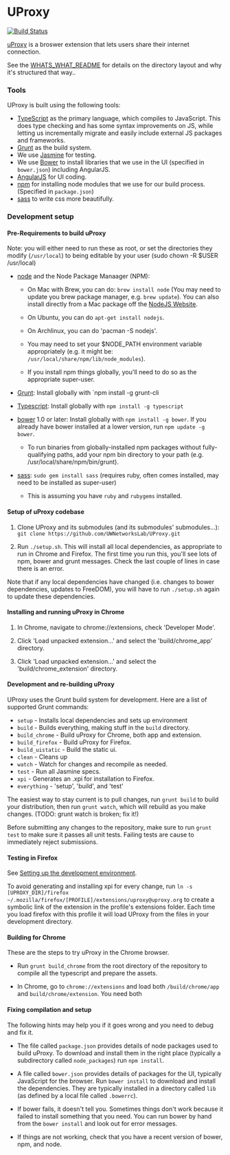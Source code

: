 UProxy
======

[![Build Status](https://magnum.travis-ci.com/uProxy/uProxy.svg?token=HiP4RTme8LSvyrP9kNJq&branch=master)](https://magnum.travis-ci.com/uProxy/uProxy)

[uProxy](uproxy.org) is a broswer extension that lets users share their internet
connection.

See the
[WHATS_WHAT_README](https://github.com/UWNetworksLab/UProxy/blob/master/WHATS_WHAT_README.md)
for details on the directory layout and why it's structured that way..


### Tools

UProxy is built using the following tools:

 - [TypeScript](http://www.typescriptlang.org/) as the primary language, which
   compiles to JavaScript. This does type checking and has some syntax
   improvements on JS, while letting us incrementally migrate and easily include
   external JS packages and frameworks.
 - [Grunt](http://gruntjs.com/) as the build system.
 - We use [Jasmine](http://pivotal.github.io/jasmine/) for testing.
 - We use [Bower](http://bower.io) to install libraries that we use in the UI
   (specified in `bower.json`) including AngularJS.
 - [AngularJS](http://angularjs.org) for UI coding.
 - [npm](https://www.npmjs.org/) for installing node modules that we use for our
   build process.  (Specified in `package.json`)
 - [sass](http://sass-lang.com/) to write css more beautifully.


### Development setup

#### Pre-Requirements to build uProxy

Note: you will either need to run these as root, or set the directories they
modify (`/usr/local`) to being editable by your user (sudo chown -R $USER /usr/local)

- [node](http://nodejs.org/) and the Node Package Manaager (NPM):

    - On Mac with Brew, you can do: `brew install node` (You may need to update you brew package manager, e.g. `brew update`). You can also install directly from a Mac package off the [NodeJS Website](http://nodejs.org/).

    - On Ubuntu, you can do `apt-get install nodejs`.

    - On Archlinux, you can do 'pacman -S nodejs'.

    - You may need to set your $NODE_PATH environment variable appropriately
      (e.g. it might be: `/usr/local/share/npm/lib/node_modules`).

    - If you install npm things globally, you'll need to do so as the
      appropriate super-user.

- [Grunt](http://gruntjs.com/): Install globally with `npm install -g grunt-cli

- [Typescript](http://www.typescriptlang.org/): Install globally with  `npm install -g typescript`

- [bower](http://bower.io/) 1.0 or later: Install globally with `npm install -g bower`. If you already have bower installed at a lower version, run `npm update -g bower`.

    - To run binaries from globally-installed npm packages without
      fully-qualifying paths, add your npm bin directory to your path
      (e.g. /usr/local/share/npm/bin/grunt).

- [sass](http://sass-lang.com/):
  `sudo gem install sass` (requires ruby, often comes installed, may need to be installed as super-user)

    - This is assuming you have `ruby` and `rubygems` installed.


#### Setup of uProxy codebase

1. Clone UProxy and its submodules (and its submodules' submodules...):
`git clone https://github.com/UWNetworksLab/UProxy.git`

2. Run `./setup.sh`. This will install all local dependencies,
as appropriate to run in Chrome and Firefox. The first time you run this, you'll see lots of npm, bower and grunt messages. Check the last couple of lines in case there is an error.

Note that if any local dependencies have changed (i.e. changes to bower dependencies, updates to FreeDOM), you will have to run `./setup.sh` again to update these dependencies.

#### Installing and running uProxy in Chrome

1. In Chrome, navigate to chrome://extensions, check 'Developer Mode'.

2. Click 'Load unpacked extension...' and select the 'build/chrome_app' directory.

3. Click 'Load unpacked extension...' and select the 'build/chrome_extension' directory.


#### Development and re-building uProxy

UProxy uses the Grunt build system for development. Here are a list
of supported Grunt commands:

 *  `setup` - Installs local dependencies and sets up environment
 *  `build` - Builds everything, making stuff in the `build` directory.
   *  `build_chrome` - Build uProxy for Chrome, both app and extension.
   *  `build_firefox` - Build uProxy for Firefox.
   *  `build_uistatic` - Build the static ui.
 *  `clean` - Cleans up
 *  `watch` - Watch for changes and recompile as needed.
 *  `test` - Run all Jasmine specs.
 *  `xpi` - Generates an .xpi for installation to Firefox.
 *  `everything` - 'setup', 'build', and 'test'

The easiest way to stay current is to pull changes, run `grunt build` to build
your distribution, then run `grunt watch`, which will rebuild as you make changes. (TODO: grunt watch is broken; fix it!)

Before submitting any changes to the repository, make sure to run `grunt test`
to make sure it passes all unit tests. Failing tests are cause to immediately
reject submissions.


#### Testing in Firefox

See [Setting up the development environment](https://developer.mozilla.org/en-US/Add-ons/Setting_up_extension_development_environment).

To avoid generating and installing xpi for every change, run `ln -s [UPROXY_DIR]/firefox ~/.mozilla/firefox/[PROFILE]/extensions/uproxy@uproxy.org` to create a symbolic link of the extension in the profile's extensions folder. Each time you load firefox with this profile it will load UProxy from the files in your development directory.


#### Building for Chrome

These are the steps to try uProxy in the Chrome browser.

- Run `grunt build_chrome` from the root directory of the repository to compile
  all the typescript and prepare the assets.

- In Chrome, go to `chrome://extensions` and load both `/build/chrome/app` and
  `build/chrome/extension`. You need both 


#### Fixing compilation and setup

The following hints may help you if it goes wrong and you need to debug and fix it.

- The file called `package.json` provides details of node packages used to build uProxy. To download and install them in the right place (typically a subdirectory called `node_packages`) run `npm install`.

- A file called `bower.json` provides details of packages for the UI, typically JavaScript for the browser. Run `bower install` to download and install the dependencies. They are typically installed in a directory called `lib` (as defined by a local file called `.bowerrc`).

- If bower fails, it doesn't tell you. Sometimes things don't work because it failed to install something that you need. You can run bower by hand from the `bower install` and look out for error messages.

- If things are not working, check that you have a recent version of bower, npm, and node.
